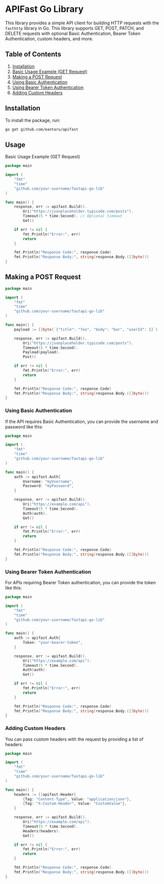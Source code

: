 # APIFast Go Library

This library provides a simple API client for building HTTP requests with the `fasthttp` library in Go. This library supports GET, POST, PATCH, and DELETE requests with optional Basic Authentication, Bearer Token Authentication, custom headers, and more.


## Table of Contents
1. [Installation](#installation)
2. [Basic Usage Example (GET Request)](#basic-usage-example-get-request)
3. [Making a POST Request](#making-a-post-request)
4. [Using Basic Authentication](#using-basic-authentication)
5. [Using Bearer Token Authentication](#using-bearer-token-authentication)
6. [Adding Custom Headers](#adding-custom-headers)


## Installation

To install the package, run:

```bash
go get github.com/eantaru/apifast
```


## Usage

Basic Usage Example (GET Request)

```go
package main

import (
    "fmt"
    "time"
    "github.com/your-username/fastapi-go-lib"
)

func main() {
    response, err := apifast.Build().
        Uri("https://jsonplaceholder.typicode.com/posts").
        Timeout(5 * time.Second). // Optional timeout
        Get()

    if err != nil {
        fmt.Println("Error:", err)
        return
    }

    fmt.Println("Response Code:", response.Code)
    fmt.Println("Response Body:", string(response.Body.([]byte)))
}
```

## Making a POST Request

```go
package main

import (
    "fmt"
    "time"
    "github.com/your-username/fastapi-go-lib"
)

func main() {
    payload := []byte(`{"title": "foo", "body": "bar", "userId": 1}`)

    response, err := apifast.Build().
        Uri("https://jsonplaceholder.typicode.com/posts").
        Timeout(5 * time.Second).
        Payload(payload).
        Post()

    if err != nil {
        fmt.Println("Error:", err)
        return
    }

    fmt.Println("Response Code:", response.Code)
    fmt.Println("Response Body:", string(response.Body.([]byte)))
}

```


### Using Basic Authentication
If the API requires Basic Authentication, you can provide the username and password like this:


```go
package main

import (
    "fmt"
    "time"
    "github.com/your-username/fastapi-go-lib"
)

func main() {
    auth := apifast.Auth{
        Username: "myUsername",
        Password: "myPassword",
    }

    response, err := apifast.Build().
        Uri("https://example.com/api").
        Timeout(5 * time.Second).
        Auth(auth).
        Get()

    if err != nil {
        fmt.Println("Error:", err)
        return
    }

    fmt.Println("Response Code:", response.Code)
    fmt.Println("Response Body:", string(response.Body.([]byte)))
}
```

### Using Bearer Token Authentication
For APIs requiring Bearer Token authentication, you can provide the token like this:

```go
package main

import (
    "fmt"
    "time"
    "github.com/your-username/fastapi-go-lib"
)

func main() {
    auth := apifast.Auth{
        Token: "your-bearer-token",
    }

    response, err := apifast.Build().
        Uri("https://example.com/api").
        Timeout(5 * time.Second).
        Auth(auth).
        Get()

    if err != nil {
        fmt.Println("Error:", err)
        return
    }

    fmt.Println("Response Code:", response.Code)
    fmt.Println("Response Body:", string(response.Body.([]byte)))
}
```


### Adding Custom Headers
You can pass custom headers with the request by providing a list of headers:


```go
package main

import (
    "fmt"
    "time"
    "github.com/your-username/fastapi-go-lib"
)

func main() {
    headers := []apifast.Header{
        {Tag: "Content-Type", Value: "application/json"},
        {Tag: "X-Custom-Header", Value: "CustomValue"},
    }

    response, err := apifast.Build().
        Uri("https://example.com/api").
        Timeout(5 * time.Second).
        Headers(headers).
        Get()

    if err != nil {
        fmt.Println("Error:", err)
        return
    }

    fmt.Println("Response Code:", response.Code)
    fmt.Println("Response Body:", string(response.Body.([]byte)))
}

```
